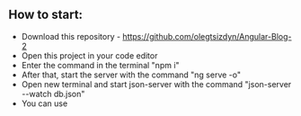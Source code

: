 ## How to start:
- Download this repository - https://github.com/olegtsizdyn/Angular-Blog-2
- Open this project in your code editor
- Enter the command in the terminal "npm i"
- After that, start the server with the command "ng serve -o"
- Open new terminal and start json-server with the command "json-server --watch db.json"
- You can use
